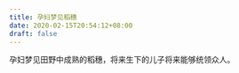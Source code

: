 ```yaml
---
title: 孕妇梦见稻穗
date: 2020-02-15T20:54:12+08:00
draft: false
---
```


孕妇梦见田野中成熟的稻穗，将来生下的儿子将来能够统领众人。<br>
